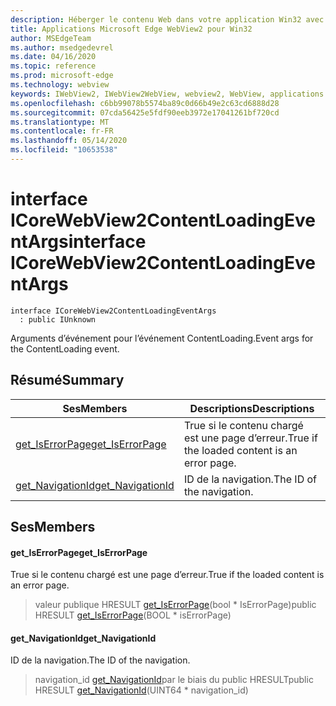 ```yaml
---
description: Héberger le contenu Web dans votre application Win32 avec le contrôle Microsoft Edge WebView2
title: Applications Microsoft Edge WebView2 pour Win32
author: MSEdgeTeam
ms.author: msedgedevrel
ms.date: 04/16/2020
ms.topic: reference
ms.prod: microsoft-edge
ms.technology: webview
keywords: IWebView2, IWebView2WebView, webview2, WebView, applications Win32, Win32, Edge, ICoreWebView2, ICoreWebView2Controller, contrôle de navigateur, html Edge
ms.openlocfilehash: c6bb99078b5574ba89c0d66b49e2c63cd6888d28
ms.sourcegitcommit: 07cda56425e5fdf90eeb3972e17041261bf720cd
ms.translationtype: MT
ms.contentlocale: fr-FR
ms.lasthandoff: 05/14/2020
ms.locfileid: "10653538"
---
```

# <span data-ttu-id="3d9c9-104">interface ICoreWebView2ContentLoadingEventArgs</span><span class="sxs-lookup"><span data-stu-id="3d9c9-104">interface ICoreWebView2ContentLoadingEventArgs</span></span> 

```
interface ICoreWebView2ContentLoadingEventArgs
  : public IUnknown
```

<span data-ttu-id="3d9c9-105">Arguments d’événement pour l’événement ContentLoading.</span><span class="sxs-lookup"><span data-stu-id="3d9c9-105">Event args for the ContentLoading event.</span></span>

## <span data-ttu-id="3d9c9-106">Résumé</span><span class="sxs-lookup"><span data-stu-id="3d9c9-106">Summary</span></span>

 <span data-ttu-id="3d9c9-107">Ses</span><span class="sxs-lookup"><span data-stu-id="3d9c9-107">Members</span></span>                        | <span data-ttu-id="3d9c9-108">Descriptions</span><span class="sxs-lookup"><span data-stu-id="3d9c9-108">Descriptions</span></span>
--------------------------------|---------------------------------------------
[<span data-ttu-id="3d9c9-109">get_IsErrorPage</span><span class="sxs-lookup"><span data-stu-id="3d9c9-109">get_IsErrorPage</span></span>](#get_iserrorpage) | <span data-ttu-id="3d9c9-110">True si le contenu chargé est une page d’erreur.</span><span class="sxs-lookup"><span data-stu-id="3d9c9-110">True if the loaded content is an error page.</span></span>
[<span data-ttu-id="3d9c9-111">get_NavigationId</span><span class="sxs-lookup"><span data-stu-id="3d9c9-111">get_NavigationId</span></span>](#get_navigationid) | <span data-ttu-id="3d9c9-112">ID de la navigation.</span><span class="sxs-lookup"><span data-stu-id="3d9c9-112">The ID of the navigation.</span></span>

## <span data-ttu-id="3d9c9-113">Ses</span><span class="sxs-lookup"><span data-stu-id="3d9c9-113">Members</span></span>

#### <span data-ttu-id="3d9c9-114">get_IsErrorPage</span><span class="sxs-lookup"><span data-stu-id="3d9c9-114">get_IsErrorPage</span></span> 

<span data-ttu-id="3d9c9-115">True si le contenu chargé est une page d’erreur.</span><span class="sxs-lookup"><span data-stu-id="3d9c9-115">True if the loaded content is an error page.</span></span>

> <span data-ttu-id="3d9c9-116">valeur publique HRESULT [get_IsErrorPage](#get_iserrorpage)(bool \* IsErrorPage)</span><span class="sxs-lookup"><span data-stu-id="3d9c9-116">public HRESULT [get_IsErrorPage](#get_iserrorpage)(BOOL \* isErrorPage)</span></span>

#### <span data-ttu-id="3d9c9-117">get_NavigationId</span><span class="sxs-lookup"><span data-stu-id="3d9c9-117">get_NavigationId</span></span> 

<span data-ttu-id="3d9c9-118">ID de la navigation.</span><span class="sxs-lookup"><span data-stu-id="3d9c9-118">The ID of the navigation.</span></span>

> <span data-ttu-id="3d9c9-119">navigation_id [get_NavigationId](#get_navigationid)par le biais du public HRESULT</span><span class="sxs-lookup"><span data-stu-id="3d9c9-119">public HRESULT [get_NavigationId](#get_navigationid)(UINT64 \* navigation_id)</span></span>

